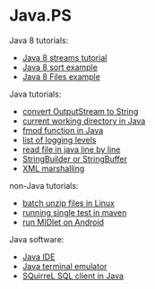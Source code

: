 Java.PS
=======

Java 8 tutorials:
* [Java 8 streams tutorial](java-8-streams)
* [Java 8 sort example](java-8-sort)
* [Java 8 Files example](java-8-files)

Java tutorials:

* [convert OutputStream to String](convert-OutputStream-to-String)
* [current working directory in Java](current-working-directory-in-Java)
* [fmod function in Java](fmod-function-in-java)
* [list of logging levels](logging-levels)
* [read file in java line by line](read-file-in-java-line-by-line)
* [StringBuilder or StringBuffer](StringBuilder-or-StringBuffer)
* [XML marshalling](XML-marshalling)

non-Java tutorials:
* [batch unzip files in Linux](Linux-batch-unzip-files)
* [running single test in maven](maven-running-single-test)
* [run MIDlet on Android](run-MIDlet-on-Android)

Java software:
* [Java IDE](java-ide)
* [Java terminal emulator](java-terminal-emulator)
* [SQuirreL SQL client in Java](squirreL-sql)
